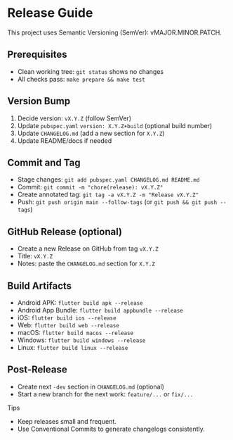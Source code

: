 # Release Guide

This project uses Semantic Versioning (SemVer): vMAJOR.MINOR.PATCH.

## Prerequisites
- Clean working tree: `git status` shows no changes
- All checks pass: `make prepare && make test`

## Version Bump
1. Decide version: `vX.Y.Z` (follow SemVer)
2. Update `pubspec.yaml` `version: X.Y.Z+build` (optional build number)
3. Update `CHANGELOG.md` (add a new section for `X.Y.Z`)
4. Update README/docs if needed

## Commit and Tag
- Stage changes: `git add pubspec.yaml CHANGELOG.md README.md`
- Commit: `git commit -m "chore(release): vX.Y.Z"`
- Create annotated tag: `git tag -a vX.Y.Z -m "Release vX.Y.Z"`
- Push: `git push origin main --follow-tags` (or `git push && git push --tags`)

## GitHub Release (optional)
- Create a new Release on GitHub from tag `vX.Y.Z`
- Title: `vX.Y.Z`
- Notes: paste the `CHANGELOG.md` section for `X.Y.Z`

## Build Artifacts
- Android APK: `flutter build apk --release`
- Android App Bundle: `flutter build appbundle --release`
- iOS: `flutter build ios --release`
- Web: `flutter build web --release`
- macOS: `flutter build macos --release`
- Windows: `flutter build windows --release`
- Linux: `flutter build linux --release`

## Post-Release
- Create next `-dev` section in `CHANGELOG.md` (optional)
- Start a new branch for the next work: `feature/...` or `fix/...`

Tips
- Keep releases small and frequent.
- Use Conventional Commits to generate changelogs consistently.
